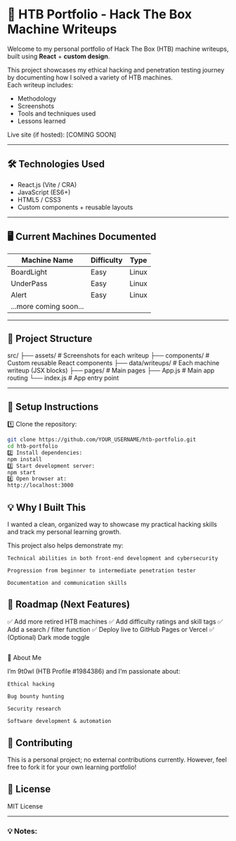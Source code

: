 # 🔐 HTB Portfolio - Hack The Box Machine Writeups

Welcome to my personal portfolio of Hack The Box (HTB) machine writeups, built using **React** + **custom design**.

This project showcases my ethical hacking and penetration testing journey by documenting how I solved a variety of HTB machines.  
Each writeup includes:

- Methodology
- Screenshots
- Tools and techniques used
- Lessons learned

Live site (if hosted): [COMING SOON]

---

## 🛠️ Technologies Used

- React.js (Vite / CRA)
- JavaScript (ES6+)
- HTML5 / CSS3
- Custom components + reusable layouts

---

## 🖥️ Current Machines Documented

| Machine Name           | Difficulty | Type  |
| ---------------------- | ---------- | ----- |
| BoardLight             | Easy       | Linux |
| UnderPass              | Easy       | Linux |
| Alert                  | Easy       | Linux |
| ...more coming soon... |

---

## 📂 Project Structure

src/
├── assets/ # Screenshots for each writeup
├── components/ # Custom reusable React components
├── data/writeups/ # Each machine writeup (JSX blocks)
├── pages/ # Main pages
├── App.js # Main app routing
└── index.js # App entry point

---

## 🚀 Setup Instructions

1️⃣ Clone the repository:

```bash
git clone https://github.com/YOUR_USERNAME/htb-portfolio.git
cd htb-portfolio
2️⃣ Install dependencies:
npm install
3️⃣ Start development server:
npm start
4️⃣ Open browser at:
http://localhost:3000
```

## 💡 Why I Built This

I wanted a clean, organized way to showcase my practical hacking skills and track my personal learning growth.

This project also helps demonstrate my:

    Technical abilities in both front-end development and cybersecurity

    Progression from beginner to intermediate penetration tester

    Documentation and communication skills

## 🚧 Roadmap (Next Features)

✅ Add more retired HTB machines
✅ Add difficulty ratings and skill tags
✅ Add a search / filter function
✅ Deploy live to GitHub Pages or Vercel
✅ (Optional) Dark mode toggle

##

👋 About Me

I’m 9t0wl (HTB Profile #1984386) and I’m passionate about:

    Ethical hacking

    Bug bounty hunting

    Security research

    Software development & automation

## 🤝 Contributing

This is a personal project; no external contributions currently.
However, feel free to fork it for your own learning portfolio!

## 📜 License

MIT License

---

### 💡 Notes:
